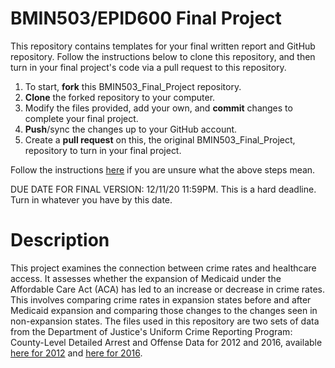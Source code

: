 # BMIN503/EPID600 Final Project

This repository contains templates for your final written report and GitHub repository. Follow the instructions below to clone this repository, and then turn in your final project's code via a pull request to this repository.

1. To start, **fork** this BMIN503_Final_Project repository.
1. **Clone** the forked repository to your computer.
1. Modify the files provided, add your own, and **commit** changes to complete your final project.
1. **Push**/sync the changes up to your GitHub account.
1. Create a **pull request** on this, the original BMIN503_Final_Project, repository to turn in your final project.

Follow the instructions [here][forking] if you are unsure what the above steps mean.

DUE DATE FOR FINAL VERSION: 12/11/20 11:59PM. This is a hard deadline. Turn in whatever you have by this date.


<!-- Links -->
[forking]: https://guides.github.com/activities/forking/

# Description

This project examines the connection between crime rates and healthcare access. It assesses whether the expansion of Medicaid under the Affordable Care Act (ACA) has led to an increase or decrease in crime rates. This involves comparing crime rates in expansion states before and after Medicaid expansion and comparing those changes to the changes seen in non-expansion states. The files used in this repository are two sets of data from the Department of Justice's Uniform Crime Reporting Program: County-Level Detailed Arrest and Offense Data for 2012 and 2016, available [here for 2012](https://www.icpsr.umich.edu/web/NACJD/studies/35019) and [here for 2016](https://www.icpsr.umich.edu/web/NACJD/studies/37059).
